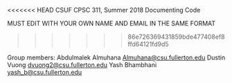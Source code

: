 <<<<<<< HEAD
CSUF CPSC 311, Summer 2018
Documenting Code 




MUST EDIT WITH YOUR OWN NAME AND EMAIL IN THE SAME FORMAT
>>>>>>> 86e726369431859bde477408ef8ffd64121fd9d5

Group members:
Abdulmalek Almuhana Almuhana@csu.fullerton.edu
Dustin Vuong dvuong2@csu.fullerton.edu
Yash Bhambhani yash_b@csu.fullerton.edu
